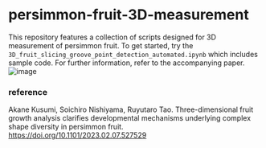 # persimmon-fruit-3D-measurement
This repository features a collection of scripts designed for 3D measurement of persimmon fruit. To get started, try the `3D_fruit_slicing_groove_point_detection_automated.ipynb` which includes sample code. For further information, refer to the accompanying paper.
![image](https://user-images.githubusercontent.com/61277060/217119216-d6bf85c6-cabd-4a72-94bf-0e6b9ffd6363.png)

### reference
Akane Kusumi, Soichiro Nishiyama, Ruyutaro Tao. Three-dimensional fruit growth analysis clarifies developmental mechanisms underlying complex shape diversity in persimmon fruit. https://doi.org/10.1101/2023.02.07.527529
